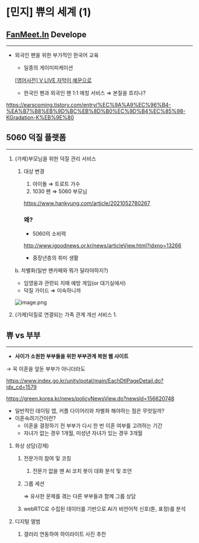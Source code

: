 # [민지] 쀼의 세계 (1)

## [FanMeet.In](http://FanMeet.In) Develope

---

- 외국인 팬을 위한 부가적인 한국어 교육
    - 일종의 게이미피케이션
    
    [[영어사전] V LIVE 자막이 예문으로](https://blog.naver.com/dic_master/220902326040)
    
    - 한국인 팬과 외국인 팬 1:1 매칭 서비스 ⇒ 본질을 흐리나?

https://earscoming.tistory.com/entry/%EC%9A%A9%EC%96%B4-%EA%B7%B8%EB%9D%BC%EB%8D%B0%EC%9D%B4%EC%85%98-KGradation-K%EB%9E%80

## 5060 덕질 플랫폼

---

1. (가제)부모님을 위한 덕질 관리 서비스
    1. 대상 변경
        1. 아이돌 ⇒ 트로트 가수
        2. 1030 팬 ⇒ 5060 부모님 
        
        https://www.hankyung.com/article/2021052780267
        
        ### 왜?
        
        - 5060의 소비력
        
        http://www.igoodnews.or.kr/news/articleView.html?idxno=13266
        
        - 중장년층의 취미 생활
    
    b.  차별화(일반 팬카페와 뭐가 달라야하지?)
    
    - 임영웅과 관련되 치매 예방 게임(or 대기실에서)
    - 덕질 가이드 ⇒ 미숙하니까
    
    ![image.png](https://prod-files-secure.s3.us-west-2.amazonaws.com/f99fbc47-4105-4bee-84c9-8fff10da1b47/5c322dea-ce0d-4eda-89cd-6a006e2d7042/image.png)
    
2. (가제)덕질로 연결되는 가족 관계 개선 서비스
    1. 

## 쀼 vs 부부

---

- **사이가 소원한 부부들을 위한 부부관계 복원 웹 사이트**

→ 꼭 이혼을 앞둔 부부가 아니더라도

https://www.index.go.kr/unity/potal/main/EachDtlPageDetail.do?idx_cd=1579

https://green.korea.kr/news/policyNewsView.do?newsId=156620748

- 일반적인 데이팅 앱, 커플 다이어리와 차별화 해야하는 점은 무엇일까?
- 이혼숙려기간이란?
    - 이혼을 결정하기 전 부부가 다시 한 번 이혼 여부를 고려하는 기간
    - 자녀가 없는 경우 1개월, 미성년 자녀가 있는 경우 3개월

1. 화상 상담(강제)
    1. 전문가의 참여 및 코칭
        1. 전문가 없을 땐 AI 코치 봇이 대화 분석 및 조언
    2. 그룹 세션 
        
        ⇒ 유사한 문제를 겪는 다른 부부들과 함께 그룹 상담
        
    3. webRTC로 수집된 데이터를 기반으로 AI가 비언어적 신호(톤, 표정)를 분석
    
2. 디지털 앨범
    1. 갤러리 연동하여 하이라이트 사진 추천